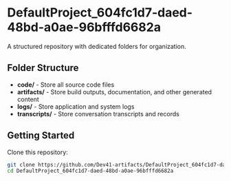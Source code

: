 # DefaultProject_604fc1d7-daed-48bd-a0ae-96bfffd6682a
A structured repository with dedicated folders for organization.

## Folder Structure

- **code/** - Store all source code files
- **artifacts/** - Store build outputs, documentation, and other generated content
- **logs/** - Store application and system logs
- **transcripts/** - Store conversation transcripts and records

## Getting Started

Clone this repository:
```bash
git clone https://github.com/Dev41-artifacts/DefaultProject_604fc1d7-daed-48bd-a0ae-96bfffd6682a
cd DefaultProject_604fc1d7-daed-48bd-a0ae-96bfffd6682a
```
